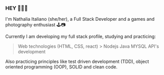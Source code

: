 ### HEY 👩🏻‍💻
I'm Nathalia Italiano (she/her), a Full Stack Developer and a games and photography enthusiast 🕹️📷

Currently I am developing my full stack profile, studying and practicing:
> Web technologies (HTML, CSS, react) >
> Nodejs
> Java
> MYSQL
> API's development

Also practicing principles like test driven development (TDD), object oriented programming (OOP), SOLID and clean code.

<!--
**nathaliaitaliano/nathaliaitaliano** is a ✨ _special_ ✨ repository because its `README.md` (this file) appears on your GitHub profile.

Here are some ideas to get you started:

- 🔭 I’m currently working on ...
- 🌱 I’m currently learning ...
- 👯 I’m looking to collaborate on ...
- 🤔 I’m looking for help with ...
- 💬 Ask me about ...
- 📫 How to reach me: ...
- 😄 Pronouns: ...
- ⚡ Fun fact: ...
-->
